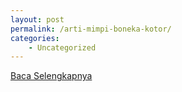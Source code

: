 ```yaml
---
layout: post
permalink: /arti-mimpi-boneka-kotor/
categories:
    - Uncategorized
---
```


[Baca Selengkapnya](/02)